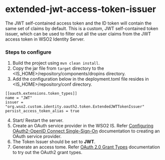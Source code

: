 # extended-jwt-access-token-issuer

The JWT self-contained access token and the ID token will contain the same set of claims by default. This is a custom, JWT self-contained token issuer, which can be used to filter out all the user claims from the JWT access token in WSO2 Identity Server.

### Steps to configure
1. Build the project using `mvn clean install`.
2. Copy the jar file from `target` directory to the <IS_HOME>/repository/components/dropins directory.
3. Add the configuration below in the deployment.toml file resides in <IS_HOME>/repository/conf directory.
```
[[oauth.extensions.token_types]]
name = "JWT"
issuer = "org.wso2.custom.identity.oauth2.token.ExtendedJWTTokenIssuer"
persist_access_token_alias = true
```
4. Start/ Restart the server.
5. Create an OAuth service provider in the WSO2 IS. Refer [Configuring OAuth2-OpenID Connect Single-Sign-On](https://is.docs.wso2.com/en/5.10.0/learn/configuring-oauth2-openid-connect-single-sign-on/) documentation to creating an OAuth service provider.
6. The Token Issuer should be set to **JWT**. 
7. Generate an access tome. Refer [OAuth 2.0 Grant Types](https://is.docs.wso2.com/en/5.10.0/learn/oauth-2.0-grant-types/) documentation to try out the OAuth2 grant types.
